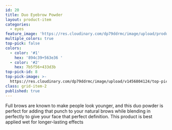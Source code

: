 ```yaml
---
id: 20
title: Duo Eyebrow Powder
layout: product-item
categories:
  - eyes
feature_image: 'https://res.cloudinary.com/dp79ddrmc/image/upload/products/duoEyebrow.jpg'
multiple_colors: true
top-pick: false
colors:
  - color: '#1'
    hex: '894c39+563e36 '
  - color: '#2'
    hex: 7b5f56+433d3b
top-pick-id: 8
top-pick-image: >-
  https://res.cloudinary.com/dp79ddrmc/image/upload/v1456804124/top-pick/duoEyeBrow.jpg
class: grid-item-2
published: true
---
```

Full brows are known to make people look younger, and this duo powder is perfect for adding that punch to your natural brows while blending in perfectly to give your face that perfect definition. This product is best applied wet for longer-lasting effects

